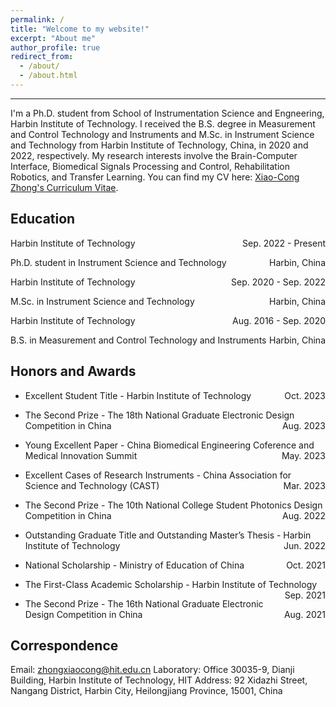 ```yaml
---
permalink: /
title: "Welcome to my website!"
excerpt: "About me"
author_profile: true
redirect_from: 
  - /about/
  - /about.html
---
```


---
I'm a Ph.D. student from School of Instrumentation Science and Engneering, Harbin Institute of Technology. I received the B.S. degree in Measurement and Control Technology and Instruments and M.Sc. in Instrument Science and Technology from Harbin Institute of Technology, China, in 2020 and 2022, respectively. My research interests involve the Brain-Computer Interface, Biomedical Signals Processing and Control, Rehabilitation Robotics, and Transfer Learning. You can find my CV here: [Xiao-Cong Zhong's Curriculum Vitae](../assets/Curriculum_Vitae.pdf).


Education
----
<p style="text-align:left;">Harbin Institute of Technology<span style="float:right;">Sep. 2022 - Present</span></p>
<p style="text-align:left;">Ph.D. student in Instrument Science and Technology<span style="float:right;">Harbin, China</span></p>
<p style="text-align:left;">Harbin Institute of Technology<span style="float:right;">Sep. 2020 - Sep. 2022</span></p>
<p style="text-align:left;">M.Sc. in Instrument Science and Technology<span style="float:right;">Harbin, China</span></p>
<p style="text-align:left;">Harbin Institute of Technology<span style="float:right;">Aug. 2016 - Sep. 2020</span></p>
<p style="text-align:left;">B.S. in Measurement and Control Technology and Instruments<span style="float:right;">Harbin, China</span></p>

Honors and Awards
----
* <p style="text-align:left;">Excellent Student Title - Harbin Institute of Technology<span style="float:right;">Oct. 2023</span></p>
* <p style="text-align:left;">The Second Prize - The 18th National Graduate Electronic Design Competition in China<span style="float:right;">Aug. 2023</span></p>
* <p style="text-align:left;">Young Excellent Paper - China Biomedical Engineering Coference and Medical Innovation Summit <span style="float:right;">May. 2023</span></p>
* <p style="text-align:left;">Excellent Cases of Research Instruments - China Association for Science and Technology (CAST)<span style="float:right;">Mar. 2023</span></p>
* <p style="text-align:left;">The Second Prize - The 10th National College Student Photonics Design Competition in China<span style="float:right;">Aug. 2022</span></p>
* <p style="text-align:left;">Outstanding Graduate Title and Outstanding Master’s Thesis - Harbin Institute of Technology<span style="float:right;">Jun. 2022</span></p>
* <p style="text-align:left;">National Scholarship - Ministry of Education of China<span style="float:right;">Oct. 2021</span></p>
* <p style="text-align:left;">The First-Class Academic Scholarship - Harbin Institute of Technology<span style="float:right;">Sep. 2021</span></p>
* <p style="text-align:left;">The Second Prize - The 16th National Graduate Electronic Design Competition in China<span style="float:right;">Aug. 2021</span></p>

Correspondence
---
Email: zhongxiaocong@hit.edu.cn
Laboratory: Office 30035-9, Dianji Building, Harbin Institute of Technology, HIT
Address: 92 Xidazhi Street, Nangang District, Harbin City, Heilongjiang Province, 15001, China









